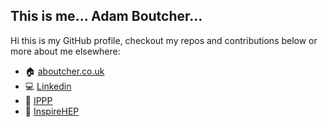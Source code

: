 ## This is me... Adam Boutcher...

Hi this is my GitHub profile, checkout my repos and contributions below or more about me elsewhere:
 - :house: <a href="https://aboutcher.co.uk">aboutcher.co.uk</a>
 - :computer: <a href="https://www.linkedin.com/in/adamboutcher/">Linkedin</a>
 - :microscope: <a href="https://www.ippp.dur.ac.uk/profile/aboutcher/">IPPP</a>
 - :closed_book: <a href="https://inspirehep.net/literature?sort=mostrecent&size=25&q=author%20a.boutcher">InspireHEP</a>
